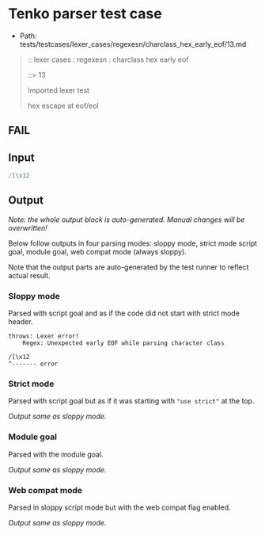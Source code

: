 # Tenko parser test case

- Path: tests/testcases/lexer_cases/regexesn/charclass_hex_early_eof/13.md

> :: lexer cases : regexesn : charclass hex early eof
>
> ::> 13
>
> Imported lexer test
>
> hex escape at eof/eol

## FAIL

## Input

`````js
/[\x12
`````

## Output

_Note: the whole output block is auto-generated. Manual changes will be overwritten!_

Below follow outputs in four parsing modes: sloppy mode, strict mode script goal, module goal, web compat mode (always sloppy).

Note that the output parts are auto-generated by the test runner to reflect actual result.

### Sloppy mode

Parsed with script goal and as if the code did not start with strict mode header.

`````
throws: Lexer error!
    Regex: Unexpected early EOF while parsing character class

/[\x12
^------- error
`````

### Strict mode

Parsed with script goal but as if it was starting with `"use strict"` at the top.

_Output same as sloppy mode._

### Module goal

Parsed with the module goal.

_Output same as sloppy mode._

### Web compat mode

Parsed in sloppy script mode but with the web compat flag enabled.

_Output same as sloppy mode._
